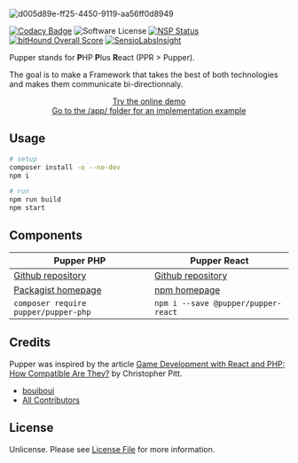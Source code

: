 ![d005d89e-ff25-4450-9119-aa56ff0d8949](https://user-images.githubusercontent.com/3274103/31629229-4859fe88-b2b3-11e7-85fb-66c35710f607.png)

[![Codacy Badge](https://api.codacy.com/project/badge/Grade/a4ba6aa728464befb3c41aa2a680dc45)](https://www.codacy.com/app/bouiboui/pupper-example?utm_source=github.com&utm_medium=referral&utm_content=pupper/pupper-example&utm_campaign=badger) 
![Software License][ico-license] 
[![NSP Status](https://nodesecurity.io/orgs/pupper/projects/61df57e4-e4a9-46b3-8136-8e1d617f8603/badge)](https://nodesecurity.io/orgs/pupper/projects/61df57e4-e4a9-46b3-8136-8e1d617f8603) 
[![bitHound Overall Score](https://www.bithound.io/github/pupper/pupper-example/badges/score.svg)](https://www.bithound.io/github/pupper/pupper-example) 
[![SensioLabsInsight](https://insight.sensiolabs.com/projects/136cb9c3-6ae2-4d4a-b134-3ecc26602acd/mini.png)](https://insight.sensiolabs.com/projects/136cb9c3-6ae2-4d4a-b134-3ecc26602acd)

Pupper stands for **P**HP **P**lus **R**eact (PPR > Pupper). 

The goal is to make a Framework that takes the best of both technologies and makes them communicate bi-directionnaly.

<p align="center">
  <a href="http://pupper.cod3.net">Try the online demo</a>
  <br/>
  <a href="https://github.com/bouiboui/pupper/tree/master/app">Go to the /app/ folder for an implementation example</a>
</p>

## Usage

```bash
# setup
composer install -o --no-dev
npm i

# run
npm run build
npm start
```

## Components

Pupper PHP | Pupper React
--- | ---
[Github repository](https://github.com/pupper/pupper-php) | [Github repository](https://github.com/pupper/pupper-react)
[Packagist homepage](https://packagist.org/packages/pupper/pupper-php) | [npm homepage](https://www.npmjs.com/package/@pupper/pupper-react)
`composer require pupper/pupper-php` | `npm i --save @pupper/pupper-react`

## Credits

Pupper was inspired by the article [Game Development with React and PHP: How Compatible Are They?](https://www.sitepoint.com/game-development-with-reactjs-and-php-how-compatible-are-they/) by Christopher Pitt.

- [bouiboui][link-author]
- [All Contributors][link-contributors]

## License

Unlicense. Please see [License File](LICENSE.md) for more information.

[ico-license]: https://img.shields.io/badge/license-Unlicense-brightgreen.svg?style=flat-square

[link-author]: https://github.com/bouiboui
[link-contributors]: ../../contributors
